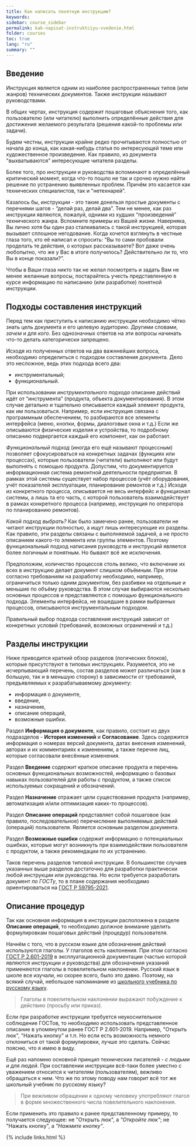 ```yaml
---
title: Как написать понятную инструкцию?
keywords: 
sidebar: course_sidebar
permalink: kak-napisat-instruktciyu-vvedenie.html
folder: courses
toc: true
lang: "ru"
summary: ""
---
```


## Введение

Инструкция является одним из наиболее распространенных типов (или жанров) технических документов. Также инструкции называют руководствами.

В общих чертах, инструкция содержит пошаговые объяснения того, как пользователю (или читателю) выполнить определённые действия для достижения желаемого результата (решения какой-то проблемы или задачи). 

Будем честны, инструкции крайне редко прочитываются полностью от начала до конца, как какая-нибудь статья по интересующей теме или художественное произведение. Как правило, из документа "выхватываются" интересующие читателя разделы. 

Более того, про инструкции и руководства вспоминают в определённый критический момент, когда что-то пошло не так и срочно нужно найти решение по устранению выявленных проблем. Причём это касается как технических специалистов, так и "нетехнарей". 

Казалось бы, инструкции - это такие донельзя простые документы с перечнями шагов - “делай раз, делай два”. Тем не менее, как раз инструкции являются, пожалуй, одними из худших “произведений” технического жанра. Вспомните примеры из Вашей жизни. Наверняка, Вы лично хотя бы один раз сталкивались с такой инструкцией, которая вызывает сплошное негодование. Когда хочется взглянуть в честные глаза того, кто её написал и спросить: “Вы то сами пробовали проделать те действия, о которых рассказываете? Вот даже очень любопытно, что же у Вас в итоге получилось? Действительно ли то, что Вы в конце показали?”. 

Чтобы в Ваши глаза никто так не желал посмотреть и задать Вам не менее желанные вопросы, постарайтесь учесть представленную в курсе информацию по написанию (или разработке) понятной инструкции.

## Подходы составления инструкций

Перед тем как приступить к написанию инструкции необходимо чётко знать цель документа и его целевую аудиторию. Другими словами, *зачем* и для *кого*. Без однозначных ответов на эти вопросы начинать что-то делать категорически запрещено. 

Исходя из полученных ответов на два важннейших вопроса, необходимо  определиться с подходом составления документа. Дело это несложное, ведь этих подхода всего два: 

- инструментальный; 
- функциональный. 

При использовании *инструментального подхода* описание действий идёт от “инструмента” (продукта, объекта документирования). В этом случае детально и тщательно описывается каждый элемент продукта, как им пользоваться. Например, если инструкция связана с программным обеспечением, то разбираются все элементы интерфейса (меню, кнопки, формы, диалоговые окна и т.д.) Если же описываются физические изделия и устройства, то подробному описанию подвергается каждый его компонент, как он работает. 

*Функциональный подход* (иногда его ещё называют процессным) позволяет сфокусироваться на конкретных задачах (функциях или процессах), которые пользователи (читатели) выполняют или будут выполнять с помощью продукта. Допустим, что документируется информационная система ремонтной деятельности предприятия. В рамках этой системы существует набор процессов (учёт оборудования, учёт показателей эксплуатации, планирование ремонтов и т.д.) Исходя из конкретного процесса, описывается не весь интерфейс и функционал системы, а лишь та его часть, с которой пользователь взаимодействует в рамках конкретного процесса (например, инструкция по оператора по планированию ремонтов). 

*Какой подход выбрать?* Как было замечено ранее, пользователи не читают инструкции полностью, а ищут лишь интересующие их разделы. Как правило, эти разделы связаны с выполняемой задачей, а не просто описанием какого-то элемента или группы элементов. Поэтому функциональный подход написания руководств и инструкций является более логичным и понятным. Но бывают всё же исключения. 

Предположим, количество процессов столь велико, что включение их всех в инструкцию делает документ слишком объёмным. При этом согласно требованиям на разработку необходимо, например, ограничиться только одним документом, без разбивки на отдельные и меньшие по объёму руководства. В этом случае выбираются несколько основных процессов и представляются с помощью функционального подхода. Элементы интерфейса, не вошедшие в рамки выбранных процессов, описываются инструментальным подходом. 

Правильный выбор подхода составления инструкций зависит от конкретных условий (требований, возможных ограничений и т.д.)

## Разделы инструкции  

Ниже приводится краткий обзор разделов (логических блоков), которые присутствуют в типовых инструкциях. Разумеется, это не исчерпывающий перечень, состав разделов может различаться (как в большую, так и в меньшую сторону) в зависимости от требований, предъявляемых к разрабатываемому документу:

- информация о документе,
- введение, 
- назначение,
- описание операций,
- возможные ошибки.

Раздел **Информация о документе**, как правило, состоит из двух подразделов - **История изменений** и **Согласование**. Здесь содержится информация о номерах версий документа, датах внесения изменений, авторах и их комментариях к изменениям, а также перечне лиц, которые согласовали внесённые изменения.

Раздел **Введение** содержит краткое описание продукта и перечень основных функциональных возможностей, информацию о базовых навыках пользователей для работы с продуктом, а также список используемых сокращений и обозначений. 

Раздел **Назначение** отражает цели существования продукта (например, автоматизация и/или оптимизация  каких-то процессов). 

Раздел **Описание операций** представляет собой пошаговое (как правило, последовательное) перечисление выполняемых действий (операций) пользователя. Является основным разделом документа.

Раздел **Возможные ошибки** содержит информацию о потенциальных ошибках, которые могут возникнуть при взаимодействии пользователя с продуктом, а также рекомендации по их устранению.

Таков перечень разделов типовой инструкции. В большинстве случаев указанных выше разделов достаточно для разработки практически любой инструкции или руководства. Но если требуется разработать документ *по ГОСТу*, то в плане содержания необходимо ориентироваться на <a href="#" data-toggle="tooltip" data-original-title="{{site.data.glossary.gost_manual}}">ГОСТ Р 59795-2021</a>. 

## Описание процедур

Так как основная информация в инструкции расположена в разделе **Описание операций**, то необходимо должное внимание уделить формулировкам пошаговых действий (процедур) пользователя. 

Начнём с того, что в русском языке для обозначения действий используются глаголы. У глаголов есть наклонения. При этом согласно <a href="#" data-toggle="tooltip" data-original-title="{{site.data.glossary.gost_procedures}}">ГОСТ Р 2.601-2019</a> в эксплуатационной документации (частью которой являются инструкции и руководства) для обозначения указаний применяются глаголы в повелительном наклонении. Русский язык в школе все изучали, но скорее всего, было это давно. Поэтому, на всякий случай, небольшое напоминание из <a href="#" data-toggle="tooltip" data-original-title="{{site.data.glossary.babaitceva}}">школьного учебника по русскому языку</a>. 

> Глаголы в повелительном наклонении выражают побуждение к действию (просьбу или приказ). 

Если при разработке инструкции требуется неукоснительное соблюдение ГОСТов, то необходимо использовать представленное описание в упомянутом ранее ГОСТ Р 2.601-2019. Например, "Открыть люк", "Нажать кнопку" и т.п. Но если есть возможность немного отклониться от такой формулировки, лучше это сделать. Сейчас поясню, что я имею в виду.

Ещё раз напомню основной принцип технических писателей - *с людьми и для людей*. При составлении инструкции всё-таки более уместно с уважением относится к читателям (пользователям), вежливо обращаться к ним. Что же по этому поводу нам говорит всё тот же школьный учебник по русскому языку?

> При вежливом обращении к одному человеку употребляют глагол в форме множественного числа повелительного наклонения. 

Если применить это правило к ранее представленному примеру, то получается следующее: не "Открыть люк", а *"Откройте люк"*; не "Нажать кнопку", а *"Нажмите кнопку"*. 

{% include links.html %}
